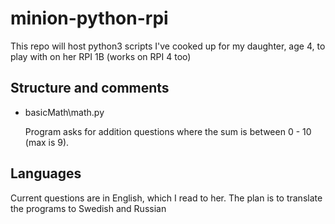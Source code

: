 # minion-python-rpi
This repo will host python3 scripts I've cooked up for my daughter, age 4, to play with on her RPI 1B (works on RPI 4 too)

## Structure and comments
* basicMath\math.py
  
  Program asks for addition questions where the sum is between 0 - 10 (max is 9).

## Languages
Current questions are in English, which I read to her. The plan is to translate the programs to Swedish and Russian
